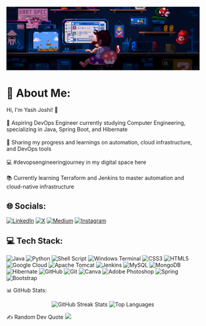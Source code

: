 ![](Git_Gif/gifgit.gif)
# 💫 About Me:
Hi, I'm Yash Joshi! 👋<br><br>🚀 Aspiring DevOps Engineer currently studying Computer Engineering, specializing in Java, Spring Boot, and Hibernate</br><br>🎥 Sharing my progress and learnings on automation, cloud infrastructure, and DevOps tools</br><br>💻 #devopsengineeringjourney in my digital space here</br><br>📚 Currently learning Terraform and Jenkins to master automation and cloud-native infrastructure</br>


## 🌐 Socials:
[![LinkedIn](https://img.shields.io/badge/LinkedIn-%230077B5.svg?logo=linkedin&logoColor=white)](https://linkedin.com/in/yashjoshiatin) [![X](https://img.shields.io/badge/X-black.svg?logo=X&logoColor=white)](https://x.com/https://x.com/yashjoshi_in)
[![Medium](https://img.shields.io/badge/Medium-12100E?logo=medium&logoColor=white)](https://medium.com/@Yash.Joshi.) [![Instagram](https://img.shields.io/badge/Instagram-%23E4405F.svg?logo=Instagram&logoColor=white)](https://instagram.com/yashjoshi.in) 

## 💻 Tech Stack:
![Java](https://img.shields.io/badge/java-%23ED8B00.svg?style=for-the-badge&logo=openjdk&logoColor=white) ![Python](https://img.shields.io/badge/python-3670A0?style=for-the-badge&logo=python&logoColor=ffdd54) ![Shell Script](https://img.shields.io/badge/shell_script-%23121011.svg?style=for-the-badge&logo=gnu-bash&logoColor=white) ![Windows Terminal](https://img.shields.io/badge/Windows%20Terminal-%234D4D4D.svg?style=for-the-badge&logo=windows-terminal&logoColor=white) ![CSS3](https://img.shields.io/badge/css3-%231572B6.svg?style=for-the-badge&logo=css3&logoColor=white) ![HTML5](https://img.shields.io/badge/html5-%23E34F26.svg?style=for-the-badge&logo=html5&logoColor=white) ![Google Cloud](https://img.shields.io/badge/GoogleCloud-%234285F4.svg?style=for-the-badge&logo=google-cloud&logoColor=white) ![Apache Tomcat](https://img.shields.io/badge/apache%20tomcat-%23F8DC75.svg?style=for-the-badge&logo=apache-tomcat&logoColor=black) ![Jenkins](https://img.shields.io/badge/jenkins-%232C5263.svg?style=for-the-badge&logo=jenkins&logoColor=white) ![MySQL](https://img.shields.io/badge/mysql-4479A1.svg?style=for-the-badge&logo=mysql&logoColor=white) ![MongoDB](https://img.shields.io/badge/MongoDB-%234ea94b.svg?style=for-the-badge&logo=mongodb&logoColor=white) ![Hibernate](https://img.shields.io/badge/Hibernate-59666C?style=for-the-badge&logo=Hibernate&logoColor=white) ![GitHub](https://img.shields.io/badge/github-%23121011.svg?style=for-the-badge&logo=github&logoColor=white) ![Git](https://img.shields.io/badge/git-%23F05033.svg?style=for-the-badge&logo=git&logoColor=white) ![Canva](https://img.shields.io/badge/Canva-%2300C4CC.svg?style=for-the-badge&logo=Canva&logoColor=white) ![Adobe Photoshop](https://img.shields.io/badge/adobe%20photoshop-%2331A8FF.svg?style=for-the-badge&logo=adobe%20photoshop&logoColor=white) ![Spring](https://img.shields.io/badge/spring-%236DB33F.svg?style=for-the-badge&logo=spring&logoColor=white) ![Bootstrap](https://img.shields.io/badge/bootstrap-%238511FA.svg?style=for-the-badge&logo=bootstrap&logoColor=white)</br>

📊 GitHub Stats:</br>
<p align="center">
  <img src="https://github-readme-streak-stats.herokuapp.com/?user=yashjoshiatgit&theme=darcula&hide_border=false" alt="GitHub Streak Stats" />
  <img src="https://github-readme-stats.vercel.app/api/top-langs/?username=yashjoshiatgit&theme=darcula&hide_border=false&include_all_commits=false&count_private=false&layout=compact" alt="Top Languages" width="400" height="195" />
</p>



✍️ Random Dev Quote
![](https://quotes-github-readme.vercel.app/api?type=horizontal&theme=radical)

<!-- Proudly created with GPRM ( https://gprm.itsvg.in ) -->
